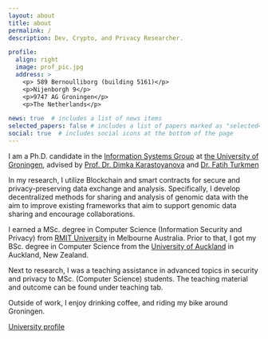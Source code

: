 ```yaml
---
layout: about
title: about
permalink: /
description: Dev, Crypto, and Privacy Researcher. 

profile:
  align: right
  image: prof_pic.jpg
  address: >
    <p> 589 Bernoulliborg (building 5161)</p>
    <p>Nijenborgh 9</p>
    <p>9747 AG Groningen</p>
    <p>The Netherlands</p>

news: true  # includes a list of news items
selected_papers: false # includes a list of papers marked as "selected={true}"
social: true  # includes social icons at the bottom of the page
---
```


I am a Ph.D. candidate in the [Information Systems Group](https://www.cs.rug.nl/infosys/) at [the University of Groningen](https://www.rug.nl/), advised by [Prof. Dr. Dimka Karastoyanova](https://www.cs.rug.nl/infosys/Main/DimkaKarastoyanova) and [Dr. Fatih Turkmen](https://www.cs.rug.nl/infosys/Main/FatihTurkmen)

In my research, I utilize Blockchain and smart contracts for secure and privacy-preserving data exchange and analysis. Specifically, I develop decentralized methods for sharing and analysis of genomic data with the aim to improve existing frameworks that aim to support genomic data sharing and encourage collaborations. 

I earned a MSc. degree in Computer Science (Information Security and Privacy) from [RMIT University](https://www.rmit.edu.au/) in Melbourne Australia.
Prior to that, I got my BSc. degree in Computer Science from the [University of Auckland](https://www.auckland.ac.nz/) in Auckland, New Zealand. 

Next to research, I was a teaching assistance in advanced topics in security and privacy to MSc. (Computer Science) students. The teaching material and outcome can be found under teaching tab.

Outside of work, I enjoy drinking coffee, and riding my bike around Groningen. 

[University profile](https://www.rug.nl/staff/m.a.alghazwi/)
